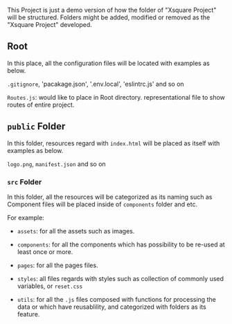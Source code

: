 This Project is just a demo version of how the folder of "Xsquare Project" will be structured.
Folders might be added, modified or removed as the "Xsquare Project" developed.

## Root

In this place, all the configuration files will be located with examples as below.

`.gitignore`, 'pacakage.json', '.env.local', 'eslintrc.js' and so on

`Routes.js`: would like to place in Root directory. representational file to show routes of entire project.

## `public` Folder

In this folder, resources regard with `index.html` will be placed as itself with examples as below.

`logo.png`, `manifest.json` and so on

### `src` Folder

In this folder, all the resources will be categorized as its naming such as Component files will be placed inside of `components` folder and etc.

For example:

- `assets`: for all the assets such as images.

- `components`: for all the components which has possibility to be re-used at least once or more.

- `pages`: for all the pages files.

- `styles`: all files regards with styles such as collection of commonly used variables, or `reset.css`

- `utils`: for all the `.js` files composed with functions for processing the data or which have reusablility, and categorized with folders as its feature.
